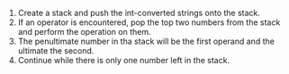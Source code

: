 1. Create a stack and push the int-converted strings onto the stack.
2. If an operator is encountered, pop the top two numbers from the stack and perform the operation on them.
3. The penultimate number in tha stack will be the first operand and the ultimate the second.
4. Continue while there is only one number left in the stack.
